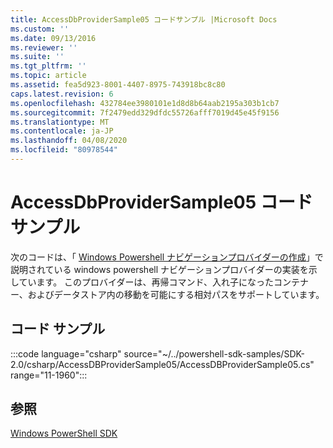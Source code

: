 ```yaml
---
title: AccessDbProviderSample05 コードサンプル |Microsoft Docs
ms.custom: ''
ms.date: 09/13/2016
ms.reviewer: ''
ms.suite: ''
ms.tgt_pltfrm: ''
ms.topic: article
ms.assetid: fea5d923-8001-4407-8975-743918bc8c80
caps.latest.revision: 6
ms.openlocfilehash: 432784ee3980101e1d8d8b64aab2195a303b1cb7
ms.sourcegitcommit: 7f2479edd329dfdc55726afff7019d45e45f9156
ms.translationtype: MT
ms.contentlocale: ja-JP
ms.lasthandoff: 04/08/2020
ms.locfileid: "80978544"
---
```

# <a name="accessdbprovidersample05-code-sample"></a>AccessDbProviderSample05 コード サンプル

次のコードは、「 [Windows Powershell ナビゲーションプロバイダーの作成](./creating-a-windows-powershell-navigation-provider.md)」で説明されている windows powershell ナビゲーションプロバイダーの実装を示しています。
このプロバイダーは、再帰コマンド、入れ子になったコンテナー、およびデータストア内の移動を可能にする相対パスをサポートしています。

## <a name="code-sample"></a>コード サンプル

:::code language="csharp" source="~/../powershell-sdk-samples/SDK-2.0/csharp/AccessDBProviderSample05/AccessDBProviderSample05.cs" range="11-1960":::

## <a name="see-also"></a>参照

[Windows PowerShell SDK](../windows-powershell-reference.md)
